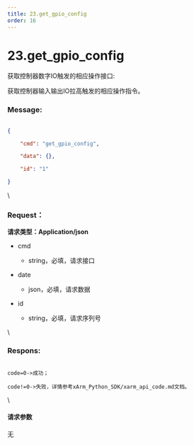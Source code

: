 ```yaml
---
title: 23.get_gpio_config
order: 16
---
```

# 23.get\_gpio\_config



 



获取控制器数字IO触发的相应操作接口:

获取控制器输入输出IO拉高触发的相应操作指令。



### Message:  



```json

{

    "cmd": "get_gpio_config",

    "data": {},

    "id": "1"

}

```



\





### Request：    



**请求类型：Application/json**



* cmd

  * string，必填，请求接口

* date

  * json，必填，请求数据

* id

  * string，必填，请求序列号



\





### Respons:     



```

code=0->成功；

code!=0->失败，详情参考xArm_Python_SDK/xarm_api_code.md文档。

```



\





#### 请求参数



无
